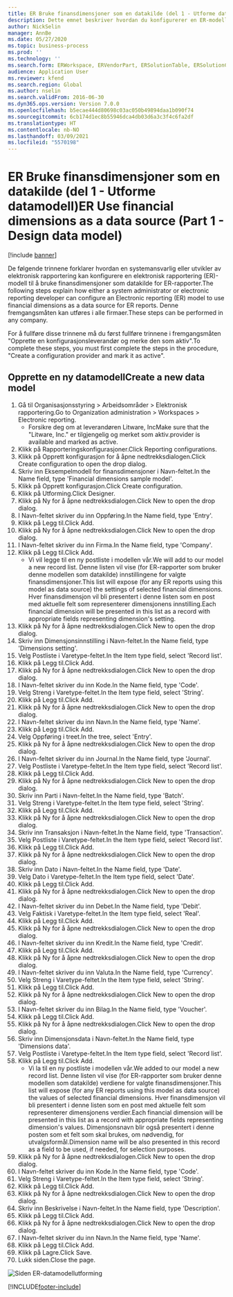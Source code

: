 ```yaml
---
title: ER Bruke finansdimensjoner som en datakilde (del 1 - Utforme datamodell)
description: Dette emnet beskriver hvordan du konfigurerer en ER-modell (Elektronisk rapportering) for å bruke finansdimensjoner som en datakilde for ER-rapporter. (Del 1)
author: NickSelin
manager: AnnBe
ms.date: 05/27/2020
ms.topic: business-process
ms.prod: ''
ms.technology: ''
ms.search.form: ERWorkspace, ERVendorPart, ERSolutionTable, ERSolutionCreateDropDialog, ERDataModelDesigner, ERDataModelContentsItemCreationDialog
audience: Application User
ms.reviewer: kfend
ms.search.region: Global
ms.author: nselin
ms.search.validFrom: 2016-06-30
ms.dyn365.ops.version: Version 7.0.0
ms.openlocfilehash: b5ecae444d80698c03ac050b49894daa1b090f74
ms.sourcegitcommit: 6cb174d1ec8b55946dca4db03d6a3c3f4c6fa2df
ms.translationtype: HT
ms.contentlocale: nb-NO
ms.lasthandoff: 03/09/2021
ms.locfileid: "5570198"
---
```

# <a name="er-use-financial-dimensions-as-a-data-source-part-1---design-data-model"></a><span data-ttu-id="9addc-104">ER Bruke finansdimensjoner som en datakilde (del 1 - Utforme datamodell)</span><span class="sxs-lookup"><span data-stu-id="9addc-104">ER Use financial dimensions as a data source (Part 1 - Design data model)</span></span>

[!include [banner](../../includes/banner.md)]

<span data-ttu-id="9addc-105">De følgende trinnene forklarer hvordan en systemansvarlig eller utvikler av elektronisk rapportering kan konfigurere en elektronisk rapportering (ER)-modell til å bruke finansdimensjoner som datakilde for ER-rapporter.</span><span class="sxs-lookup"><span data-stu-id="9addc-105">The following steps explain how either a system administrator or electronic reporting developer can configure an Electronic reporting (ER) model to use financial dimensions as a data source for ER reports.</span></span> <span data-ttu-id="9addc-106">Denne fremgangsmåten kan utføres i alle firmaer.</span><span class="sxs-lookup"><span data-stu-id="9addc-106">These steps can be performed in any company.</span></span>

<span data-ttu-id="9addc-107">For å fullføre disse trinnene må du først fullføre trinnene i fremgangsmåten "Opprette en konfigurasjonsleverandør og merke den som aktiv".</span><span class="sxs-lookup"><span data-stu-id="9addc-107">To complete these steps, you must first complete the steps in the procedure, "Create a configuration provider and mark it as active".</span></span>


## <a name="create-a-new-data-model"></a><span data-ttu-id="9addc-108">Opprette en ny datamodell</span><span class="sxs-lookup"><span data-stu-id="9addc-108">Create a new data model</span></span>
1. <span data-ttu-id="9addc-109">Gå til Organisasjonsstyring > Arbeidsområder > Elektronisk rapportering.</span><span class="sxs-lookup"><span data-stu-id="9addc-109">Go to Organization administration > Workspaces > Electronic reporting.</span></span>
    * <span data-ttu-id="9addc-110">Forsikre deg om at leverandøren Litware, Inc</span><span class="sxs-lookup"><span data-stu-id="9addc-110">Make sure that the "Litware, Inc."</span></span> <span data-ttu-id="9addc-111">er tilgjengelig og merket som aktiv.</span><span class="sxs-lookup"><span data-stu-id="9addc-111">provider is available and marked as active.</span></span>  
2. <span data-ttu-id="9addc-112">Klikk på Rapporteringskonfigurasjoner.</span><span class="sxs-lookup"><span data-stu-id="9addc-112">Click Reporting configurations.</span></span>
3. <span data-ttu-id="9addc-113">Klikk på Opprett konfigurasjon for å åpne nedtrekksdialogen.</span><span class="sxs-lookup"><span data-stu-id="9addc-113">Click Create configuration to open the drop dialog.</span></span>
4. <span data-ttu-id="9addc-114">Skriv inn Eksempelmodell for finansdimensjoner i Navn-feltet.</span><span class="sxs-lookup"><span data-stu-id="9addc-114">In the Name field, type 'Financial dimensions sample model'.</span></span>
5. <span data-ttu-id="9addc-115">Klikk på Opprett konfigurasjon.</span><span class="sxs-lookup"><span data-stu-id="9addc-115">Click Create configuration.</span></span>
6. <span data-ttu-id="9addc-116">Klikk på Utforming.</span><span class="sxs-lookup"><span data-stu-id="9addc-116">Click Designer.</span></span>
7. <span data-ttu-id="9addc-117">Klikk på Ny for å åpne nedtrekksdialogen.</span><span class="sxs-lookup"><span data-stu-id="9addc-117">Click New to open the drop dialog.</span></span>
8. <span data-ttu-id="9addc-118">I Navn-feltet skriver du inn Oppføring.</span><span class="sxs-lookup"><span data-stu-id="9addc-118">In the Name field, type 'Entry'.</span></span>
9. <span data-ttu-id="9addc-119">Klikk på Legg til.</span><span class="sxs-lookup"><span data-stu-id="9addc-119">Click Add.</span></span>
10. <span data-ttu-id="9addc-120">Klikk på Ny for å åpne nedtrekksdialogen.</span><span class="sxs-lookup"><span data-stu-id="9addc-120">Click New to open the drop dialog.</span></span>
11. <span data-ttu-id="9addc-121">I Navn-feltet skriver du inn Firma.</span><span class="sxs-lookup"><span data-stu-id="9addc-121">In the Name field, type 'Company'.</span></span>
12. <span data-ttu-id="9addc-122">Klikk på Legg til.</span><span class="sxs-lookup"><span data-stu-id="9addc-122">Click Add.</span></span>
    * <span data-ttu-id="9addc-123">Vi vil legge til en ny postliste i modellen vår.</span><span class="sxs-lookup"><span data-stu-id="9addc-123">We will add to our model a new record list.</span></span> <span data-ttu-id="9addc-124">Denne listen vil vise (for ER-rapporter som bruker denne modellen som datakilde) innstillingene for valgte finansdimensjoner.</span><span class="sxs-lookup"><span data-stu-id="9addc-124">This list will expose (for any ER reports using this model as data source) the settings of selected financial dimensions.</span></span> <span data-ttu-id="9addc-125">Hver finansdimensjon vil bli presentert i denne listen som en post med aktuelle felt som representerer dimensjonens innstilling.</span><span class="sxs-lookup"><span data-stu-id="9addc-125">Each financial dimension will be presented in this list as a record with appropriate fields representing dimension's setting.</span></span>  
13. <span data-ttu-id="9addc-126">Klikk på Ny for å åpne nedtrekksdialogen.</span><span class="sxs-lookup"><span data-stu-id="9addc-126">Click New to open the drop dialog.</span></span>
14. <span data-ttu-id="9addc-127">Skriv inn Dimensjonsinnstilling i Navn-feltet.</span><span class="sxs-lookup"><span data-stu-id="9addc-127">In the Name field, type 'Dimensions setting'.</span></span>
15. <span data-ttu-id="9addc-128">Velg Postliste i Varetype-feltet.</span><span class="sxs-lookup"><span data-stu-id="9addc-128">In the Item type field, select 'Record list'.</span></span>
16. <span data-ttu-id="9addc-129">Klikk på Legg til.</span><span class="sxs-lookup"><span data-stu-id="9addc-129">Click Add.</span></span>
17. <span data-ttu-id="9addc-130">Klikk på Ny for å åpne nedtrekksdialogen.</span><span class="sxs-lookup"><span data-stu-id="9addc-130">Click New to open the drop dialog.</span></span>
18. <span data-ttu-id="9addc-131">I Navn-feltet skriver du inn Kode.</span><span class="sxs-lookup"><span data-stu-id="9addc-131">In the Name field, type 'Code'.</span></span>
19. <span data-ttu-id="9addc-132">Velg Streng i Varetype-feltet.</span><span class="sxs-lookup"><span data-stu-id="9addc-132">In the Item type field, select 'String'.</span></span>
20. <span data-ttu-id="9addc-133">Klikk på Legg til.</span><span class="sxs-lookup"><span data-stu-id="9addc-133">Click Add.</span></span>
21. <span data-ttu-id="9addc-134">Klikk på Ny for å åpne nedtrekksdialogen.</span><span class="sxs-lookup"><span data-stu-id="9addc-134">Click New to open the drop dialog.</span></span>
22. <span data-ttu-id="9addc-135">I Navn-feltet skriver du inn Navn.</span><span class="sxs-lookup"><span data-stu-id="9addc-135">In the Name field, type 'Name'.</span></span>
23. <span data-ttu-id="9addc-136">Klikk på Legg til.</span><span class="sxs-lookup"><span data-stu-id="9addc-136">Click Add.</span></span>
24. <span data-ttu-id="9addc-137">Velg Oppføring i treet.</span><span class="sxs-lookup"><span data-stu-id="9addc-137">In the tree, select 'Entry'.</span></span>
25. <span data-ttu-id="9addc-138">Klikk på Ny for å åpne nedtrekksdialogen.</span><span class="sxs-lookup"><span data-stu-id="9addc-138">Click New to open the drop dialog.</span></span>
26. <span data-ttu-id="9addc-139">I Navn-feltet skriver du inn Journal.</span><span class="sxs-lookup"><span data-stu-id="9addc-139">In the Name field, type 'Journal'.</span></span>
27. <span data-ttu-id="9addc-140">Velg Postliste i Varetype-feltet.</span><span class="sxs-lookup"><span data-stu-id="9addc-140">In the Item type field, select 'Record list'.</span></span>
28. <span data-ttu-id="9addc-141">Klikk på Legg til.</span><span class="sxs-lookup"><span data-stu-id="9addc-141">Click Add.</span></span>
29. <span data-ttu-id="9addc-142">Klikk på Ny for å åpne nedtrekksdialogen.</span><span class="sxs-lookup"><span data-stu-id="9addc-142">Click New to open the drop dialog.</span></span>
30. <span data-ttu-id="9addc-143">Skriv inn Parti i Navn-feltet.</span><span class="sxs-lookup"><span data-stu-id="9addc-143">In the Name field, type 'Batch'.</span></span>
31. <span data-ttu-id="9addc-144">Velg Streng i Varetype-feltet.</span><span class="sxs-lookup"><span data-stu-id="9addc-144">In the Item type field, select 'String'.</span></span>
32. <span data-ttu-id="9addc-145">Klikk på Legg til.</span><span class="sxs-lookup"><span data-stu-id="9addc-145">Click Add.</span></span>
33. <span data-ttu-id="9addc-146">Klikk på Ny for å åpne nedtrekksdialogen.</span><span class="sxs-lookup"><span data-stu-id="9addc-146">Click New to open the drop dialog.</span></span>
34. <span data-ttu-id="9addc-147">Skriv inn Transaksjon i Navn-feltet.</span><span class="sxs-lookup"><span data-stu-id="9addc-147">In the Name field, type 'Transaction'.</span></span>
35. <span data-ttu-id="9addc-148">Velg Postliste i Varetype-feltet.</span><span class="sxs-lookup"><span data-stu-id="9addc-148">In the Item type field, select 'Record list'.</span></span>
36. <span data-ttu-id="9addc-149">Klikk på Legg til.</span><span class="sxs-lookup"><span data-stu-id="9addc-149">Click Add.</span></span>
37. <span data-ttu-id="9addc-150">Klikk på Ny for å åpne nedtrekksdialogen.</span><span class="sxs-lookup"><span data-stu-id="9addc-150">Click New to open the drop dialog.</span></span>
38. <span data-ttu-id="9addc-151">Skriv inn Dato i Navn-feltet.</span><span class="sxs-lookup"><span data-stu-id="9addc-151">In the Name field, type 'Date'.</span></span>
39. <span data-ttu-id="9addc-152">Velg Dato i Varetype-feltet.</span><span class="sxs-lookup"><span data-stu-id="9addc-152">In the Item type field, select 'Date'.</span></span>
40. <span data-ttu-id="9addc-153">Klikk på Legg til.</span><span class="sxs-lookup"><span data-stu-id="9addc-153">Click Add.</span></span>
41. <span data-ttu-id="9addc-154">Klikk på Ny for å åpne nedtrekksdialogen.</span><span class="sxs-lookup"><span data-stu-id="9addc-154">Click New to open the drop dialog.</span></span>
42. <span data-ttu-id="9addc-155">I Navn-feltet skriver du inn Debet.</span><span class="sxs-lookup"><span data-stu-id="9addc-155">In the Name field, type 'Debit'.</span></span>
43. <span data-ttu-id="9addc-156">Velg Faktisk i Varetype-feltet.</span><span class="sxs-lookup"><span data-stu-id="9addc-156">In the Item type field, select 'Real'.</span></span>
44. <span data-ttu-id="9addc-157">Klikk på Legg til.</span><span class="sxs-lookup"><span data-stu-id="9addc-157">Click Add.</span></span>
45. <span data-ttu-id="9addc-158">Klikk på Ny for å åpne nedtrekksdialogen.</span><span class="sxs-lookup"><span data-stu-id="9addc-158">Click New to open the drop dialog.</span></span>
46. <span data-ttu-id="9addc-159">I Navn-feltet skriver du inn Kredit.</span><span class="sxs-lookup"><span data-stu-id="9addc-159">In the Name field, type 'Credit'.</span></span>
47. <span data-ttu-id="9addc-160">Klikk på Legg til.</span><span class="sxs-lookup"><span data-stu-id="9addc-160">Click Add.</span></span>
48. <span data-ttu-id="9addc-161">Klikk på Ny for å åpne nedtrekksdialogen.</span><span class="sxs-lookup"><span data-stu-id="9addc-161">Click New to open the drop dialog.</span></span>
49. <span data-ttu-id="9addc-162">I Navn-feltet skriver du inn Valuta.</span><span class="sxs-lookup"><span data-stu-id="9addc-162">In the Name field, type 'Currency'.</span></span>
50. <span data-ttu-id="9addc-163">Velg Streng i Varetype-feltet.</span><span class="sxs-lookup"><span data-stu-id="9addc-163">In the Item type field, select 'String'.</span></span>
51. <span data-ttu-id="9addc-164">Klikk på Legg til.</span><span class="sxs-lookup"><span data-stu-id="9addc-164">Click Add.</span></span>
52. <span data-ttu-id="9addc-165">Klikk på Ny for å åpne nedtrekksdialogen.</span><span class="sxs-lookup"><span data-stu-id="9addc-165">Click New to open the drop dialog.</span></span>
53. <span data-ttu-id="9addc-166">I Navn-feltet skriver du inn Bilag.</span><span class="sxs-lookup"><span data-stu-id="9addc-166">In the Name field, type 'Voucher'.</span></span>
54. <span data-ttu-id="9addc-167">Klikk på Legg til.</span><span class="sxs-lookup"><span data-stu-id="9addc-167">Click Add.</span></span>
55. <span data-ttu-id="9addc-168">Klikk på Ny for å åpne nedtrekksdialogen.</span><span class="sxs-lookup"><span data-stu-id="9addc-168">Click New to open the drop dialog.</span></span>
56. <span data-ttu-id="9addc-169">Skriv inn Dimensjonsdata i Navn-feltet.</span><span class="sxs-lookup"><span data-stu-id="9addc-169">In the Name field, type 'Dimensions data'.</span></span>
57. <span data-ttu-id="9addc-170">Velg Postliste i Varetype-feltet.</span><span class="sxs-lookup"><span data-stu-id="9addc-170">In the Item type field, select 'Record list'.</span></span>
58. <span data-ttu-id="9addc-171">Klikk på Legg til.</span><span class="sxs-lookup"><span data-stu-id="9addc-171">Click Add.</span></span>
    * <span data-ttu-id="9addc-172">Vi la til en ny postliste i modellen vår.</span><span class="sxs-lookup"><span data-stu-id="9addc-172">We added to our model a new record list.</span></span> <span data-ttu-id="9addc-173">Denne listen vil vise (for ER-rapporter som bruker denne modellen som datakilde) verdiene for valgte finansdimensjoner.</span><span class="sxs-lookup"><span data-stu-id="9addc-173">This list will expose (for any ER reports using this model as data source) the values of selected financial dimensions.</span></span> <span data-ttu-id="9addc-174">Hver finansdimensjon vil bli presentert i denne listen som en post med aktuelle felt som representerer dimensjonens verdier.</span><span class="sxs-lookup"><span data-stu-id="9addc-174">Each financial dimension will be presented in this list as a record with appropriate fields representing dimension's values.</span></span> <span data-ttu-id="9addc-175">Dimensjonsnavn blir også presentert i denne posten som et felt som skal brukes, om nødvendig, for utvalgsformål.</span><span class="sxs-lookup"><span data-stu-id="9addc-175">Dimension name will be also presented in this record as a field to be used, if needed, for selection purposes.</span></span>  
59. <span data-ttu-id="9addc-176">Klikk på Ny for å åpne nedtrekksdialogen.</span><span class="sxs-lookup"><span data-stu-id="9addc-176">Click New to open the drop dialog.</span></span>
60. <span data-ttu-id="9addc-177">I Navn-feltet skriver du inn Kode.</span><span class="sxs-lookup"><span data-stu-id="9addc-177">In the Name field, type 'Code'.</span></span>
61. <span data-ttu-id="9addc-178">Velg Streng i Varetype-feltet.</span><span class="sxs-lookup"><span data-stu-id="9addc-178">In the Item type field, select 'String'.</span></span>
62. <span data-ttu-id="9addc-179">Klikk på Legg til.</span><span class="sxs-lookup"><span data-stu-id="9addc-179">Click Add.</span></span>
63. <span data-ttu-id="9addc-180">Klikk på Ny for å åpne nedtrekksdialogen.</span><span class="sxs-lookup"><span data-stu-id="9addc-180">Click New to open the drop dialog.</span></span>
64. <span data-ttu-id="9addc-181">Skriv inn Beskrivelse i Navn-feltet.</span><span class="sxs-lookup"><span data-stu-id="9addc-181">In the Name field, type 'Description'.</span></span>
65. <span data-ttu-id="9addc-182">Klikk på Legg til.</span><span class="sxs-lookup"><span data-stu-id="9addc-182">Click Add.</span></span>
66. <span data-ttu-id="9addc-183">Klikk på Ny for å åpne nedtrekksdialogen.</span><span class="sxs-lookup"><span data-stu-id="9addc-183">Click New to open the drop dialog.</span></span>
67. <span data-ttu-id="9addc-184">I Navn-feltet skriver du inn Navn.</span><span class="sxs-lookup"><span data-stu-id="9addc-184">In the Name field, type 'Name'.</span></span>
68. <span data-ttu-id="9addc-185">Klikk på Legg til.</span><span class="sxs-lookup"><span data-stu-id="9addc-185">Click Add.</span></span>
69. <span data-ttu-id="9addc-186">Klikk på Lagre.</span><span class="sxs-lookup"><span data-stu-id="9addc-186">Click Save.</span></span>
70. <span data-ttu-id="9addc-187">Lukk siden.</span><span class="sxs-lookup"><span data-stu-id="9addc-187">Close the page.</span></span>

![Siden ER-datamodellutforming](../media/er-financial-dimensions-guides-data-model.png)



[!INCLUDE[footer-include](../../../../includes/footer-banner.md)]